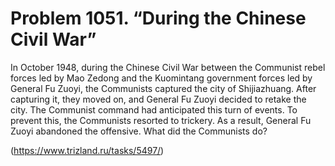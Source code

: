 # Problem 1051. “During the Chinese Civil War”

In October 1948, during the Chinese Civil War between the Communist rebel forces led by Mao Zedong and the Kuomintang government forces led by General Fu Zuoyi, the Communists captured the city of Shijiazhuang. After capturing it, they moved on, and General Fu Zuoyi decided to retake the city. The Communist command had anticipated this turn of events. To prevent this, the Communists resorted to trickery. As a result, General Fu Zuoyi abandoned the offensive. What did the Communists do?

(https://www.trizland.ru/tasks/5497/)